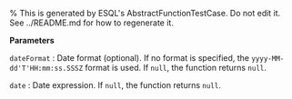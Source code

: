 % This is generated by ESQL's AbstractFunctionTestCase. Do not edit it. See ../README.md for how to regenerate it.

**Parameters**

`dateFormat`
:   Date format (optional).  If no format is specified, the `yyyy-MM-dd'T'HH:mm:ss.SSSZ` format is used. If `null`, the function returns `null`.

`date`
:   Date expression. If `null`, the function returns `null`.

